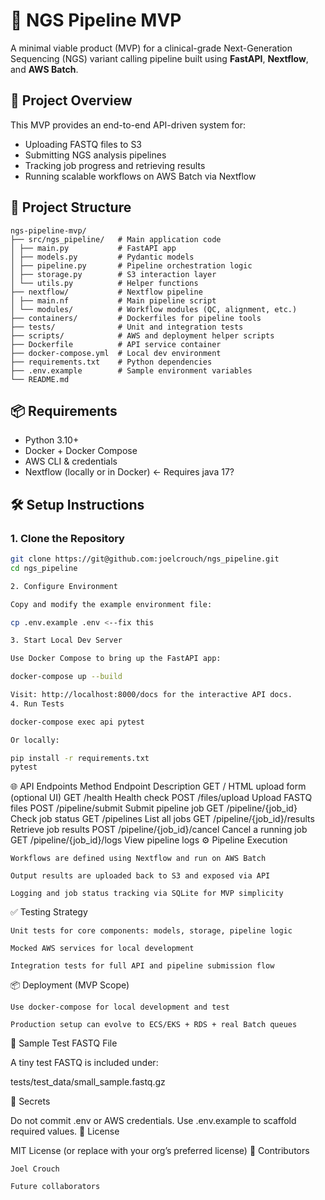 # 🧬 NGS Pipeline MVP

A minimal viable product (MVP) for a clinical-grade Next-Generation Sequencing (NGS) variant calling pipeline built using **FastAPI**, **Nextflow**, and **AWS Batch**.

## 🚀 Project Overview

This MVP provides an end-to-end API-driven system for:

- Uploading FASTQ files to S3
- Submitting NGS analysis pipelines
- Tracking job progress and retrieving results
- Running scalable workflows on AWS Batch via Nextflow

## 📁 Project Structure

```
ngs-pipeline-mvp/
├── src/ngs_pipeline/   # Main application code
│ ├── main.py           # FastAPI app
│ ├── models.py         # Pydantic models
│ ├── pipeline.py       # Pipeline orchestration logic
│ ├── storage.py        # S3 interaction layer
│ └── utils.py          # Helper functions
├── nextflow/           # Nextflow pipeline
│ ├── main.nf           # Main pipeline script
│ └── modules/          # Workflow modules (QC, alignment, etc.)
├── containers/         # Dockerfiles for pipeline tools
├── tests/              # Unit and integration tests
├── scripts/            # AWS and deployment helper scripts
├── Dockerfile          # API service container
├── docker-compose.yml  # Local dev environment
├── requirements.txt    # Python dependencies
├── .env.example        # Sample environment variables
└── README.md
```

## 📦 Requirements

- Python 3.10+
- Docker + Docker Compose
- AWS CLI & credentials
- Nextflow (locally or in Docker) <- Requires java 17?

## 🛠️ Setup Instructions

### 1. Clone the Repository

```bash
git clone https://git@github.com:joelcrouch/ngs_pipeline.git
cd ngs_pipeline

2. Configure Environment

Copy and modify the example environment file:

cp .env.example .env <--fix this

3. Start Local Dev Server

Use Docker Compose to bring up the FastAPI app:

docker-compose up --build

Visit: http://localhost:8000/docs for the interactive API docs.
4. Run Tests

docker-compose exec api pytest

Or locally:

pip install -r requirements.txt
pytest
```

🌐 API Endpoints
Method Endpoint Description
GET / HTML upload form (optional UI)
GET /health Health check
POST /files/upload Upload FASTQ files
POST /pipeline/submit Submit pipeline job
GET /pipeline/{job_id} Check job status
GET /pipelines List all jobs
GET /pipeline/{job_id}/results Retrieve job results
POST /pipeline/{job_id}/cancel Cancel a running job
GET /pipeline/{job_id}/logs View pipeline logs
⚙️ Pipeline Execution

    Workflows are defined using Nextflow and run on AWS Batch

    Output results are uploaded back to S3 and exposed via API

    Logging and job status tracking via SQLite for MVP simplicity

✅ Testing Strategy

    Unit tests for core components: models, storage, pipeline logic

    Mocked AWS services for local development

    Integration tests for full API and pipeline submission flow

📦 Deployment (MVP Scope)

    Use docker-compose for local development and test

    Production setup can evolve to ECS/EKS + RDS + real Batch queues

🧪 Sample Test FASTQ File

A tiny test FASTQ is included under:

tests/test_data/small_sample.fastq.gz

🔐 Secrets

Do not commit .env or AWS credentials. Use .env.example to scaffold required values.
📄 License

MIT License (or replace with your org’s preferred license)
👥 Contributors

    Joel Crouch

    Future collaborators

```

```
